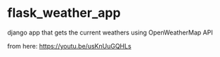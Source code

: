 # flask_weather_app
django app that gets the current weathers using OpenWeatherMap API

from here: https://youtu.be/usKnUuGQHLs
